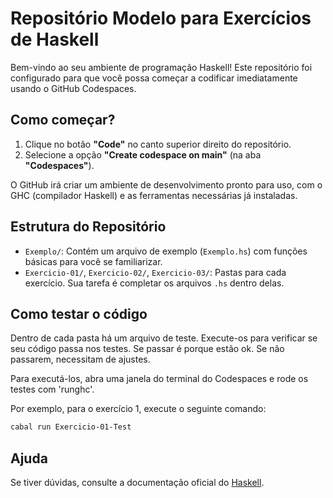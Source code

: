 # Repositório Modelo para Exercícios de Haskell

Bem-vindo ao seu ambiente de programação Haskell! Este repositório foi configurado para que você possa começar a codificar imediatamente usando o GitHub Codespaces.

## Como começar?

1.  Clique no botão **"Code"** no canto superior direito do repositório.
2.  Selecione a opção **"Create codespace on main"** (na aba **"Codespaces"**).

O GitHub irá criar um ambiente de desenvolvimento pronto para uso, com o GHC (compilador Haskell) e as ferramentas necessárias já instaladas.

## Estrutura do Repositório

* `Exemplo/`: Contém um arquivo de exemplo (`Exemplo.hs`) com funções básicas para você se familiarizar.
* `Exercicio-01/`, `Exercicio-02/`, `Exercicio-03/`: Pastas para cada exercício. Sua tarefa é completar os arquivos `.hs` dentro delas.

## Como testar o código

Dentro de cada pasta há um arquivo de teste. Execute-os para verificar se seu código passa nos testes. Se passar é porque estão ok. Se não passarem, necessitam de ajustes. 

Para executá-los, abra uma janela do terminal do Codespaces e rode os testes com 'runghc'.

Por exemplo, para o exercício 1, execute o seguinte comando:

```bash
cabal run Exercicio-01-Test
```

## Ajuda

Se tiver dúvidas, consulte a documentação oficial do [Haskell](https://www.haskell.org/documentation/).
